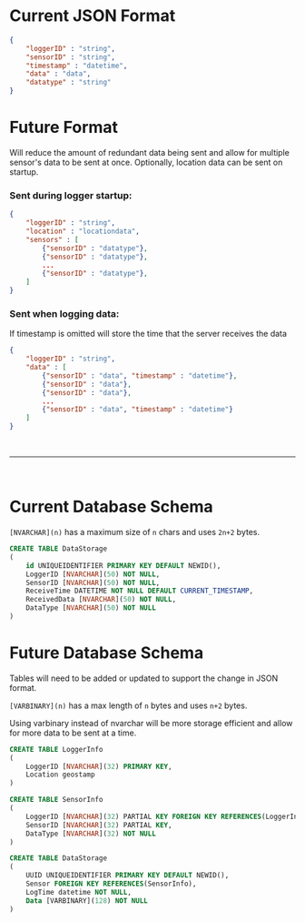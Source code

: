 
# Current JSON Format

```json
{
    "loggerID" : "string",
    "sensorID" : "string",
    "timestamp" : "datetime",
    "data" : "data",
    "datatype" : "string"
}

```

# Future Format

Will reduce the amount of redundant data being sent and allow for multiple sensor's data to be sent at once.
Optionally, location data can be sent on startup.

### Sent during logger startup:
```json
{
    "loggerID" : "string",
    "location" : "locationdata",
    "sensors" : [
        {"sensorID" : "datatype"},
        {"sensorID" : "datatype"},
        ...
        {"sensorID" : "datatype"},
    ]
}
```

### Sent when logging data:
If timestamp is omitted will store the time that the server receives the data
```json
{
    "loggerID" : "string",
    "data" : [
        {"sensorID" : "data", "timestamp" : "datetime"},
        {"sensorID" : "data"},
        {"sensorID" : "data"},
        ...
        {"sensorID" : "data", "timestamp" : "datetime"}
    ]
}
```

<br><hr><br>

# Current Database Schema
`[NVARCHAR](n)` has a maximum size of `n` chars and uses `2n+2` bytes.

```sql
CREATE TABLE DataStorage
(
    id UNIQUEIDENTIFIER PRIMARY KEY DEFAULT NEWID(),
    LoggerID [NVARCHAR](50) NOT NULL,
    SensorID [NVARCHAR](50) NOT NULL,
    ReceiveTime DATETIME NOT NULL DEFAULT CURRENT_TIMESTAMP,
    ReceivedData [NVARCHAR](50) NOT NULL,
    DataType [NVARCHAR](50) NOT NULL
)
```

# Future Database Schema
Tables will need to be added or updated to support the change in JSON format.

`[VARBINARY](n)` has a max length of `n` bytes and uses `n+2` bytes.

Using varbinary instead of nvarchar will be more storage efficient and allow for more data to be sent at a time.

```sql
CREATE TABLE LoggerInfo
(
    LoggerID [NVARCHAR](32) PRIMARY KEY,
    Location geostamp
)
```
```sql
CREATE TABLE SensorInfo
(
    LoggerID [NVARCHAR](32) PARTIAL KEY FOREIGN KEY REFERENCES(LoggerInfo),
    SensorID [NVARCHAR](32) PARTIAL KEY,
    DataType [NVARCHAR](32) NOT NULL
)
```
```sql
CREATE TABLE DataStorage
(
    UUID UNIQUEIDENTIFIER PRIMARY KEY DEFAULT NEWID(),
    Sensor FOREIGN KEY REFERENCES(SensorInfo),
    LogTime datetime NOT NULL,
    Data [VARBINARY](128) NOT NULL
)
```
